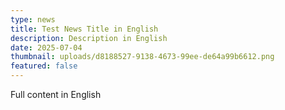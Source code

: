 ```yaml
---
type: news
title: Test News Title in English
description: Description in English
date: 2025-07-04
thumbnail: uploads/d8188527-9138-4673-99ee-de64a99b6612.png
featured: false
---
```

Full content in English